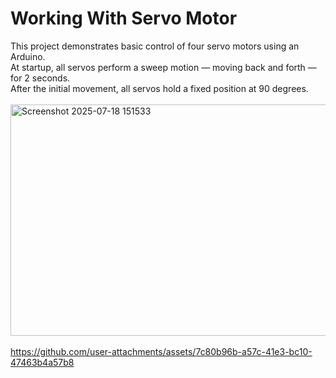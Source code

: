 # Working With Servo Motor
This project demonstrates basic control of four servo motors using an Arduino.  
At startup, all servos perform a sweep motion — moving back and forth — for 2 seconds.  
After the initial movement, all servos hold a fixed position at 90 degrees.<br><br>
<img width="686" height="370" alt="Screenshot 2025-07-18 151533" src="https://github.com/user-attachments/assets/6e3085b7-bc3f-4047-931c-f63fc7b975ca" />
<br><br>
https://github.com/user-attachments/assets/7c80b96b-a57c-41e3-bc10-47463b4a57b8

